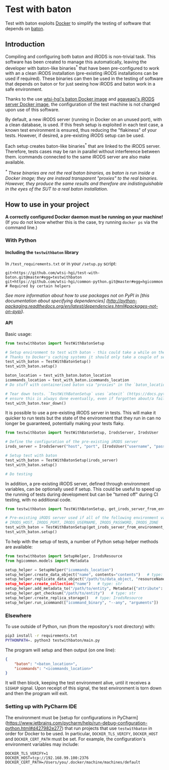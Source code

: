 # Test with baton
Test with baton exploits [Docker](http://docker.com) to simplify the testing of software that depends on
[baton](https://github.com/wtsi-npg/baton).


## Introduction
Compiling and configuring both baton and iRODS is non-trivial task. This software has been created to manage this
automatically, leaving the developer with baton-like binaries<sup>*</sup> that have been pre-configured to work with an
a clean iRODS installation (pre-existing iRODS installations can be used if required). These binaries can then be
used in the testing of software that depends on baton or for just seeing how iRODS and baton work in a safe environment.

Thanks to the use [wtsi-hgi's baton Docker image](https://github.com/wtsi-hgi/docker-baton) and
[agaveapi's iRODS server Docker image](https://hub.docker.com/r/agaveapi/irods/), the configuration of the test machine
is not changed upon use of this software. 

By default, a new iRODS server (running in Docker on an unused port), with a clean database, is used. If this fresh
setup is exploited in each test case, a known test environment is ensured, thus reducing the "flakiness" of your tests.
However, if desired, a pre-existing iRODS setup can be used.

Each setup creates baton-like binaries<sup>*</sup> that are linked to the iRODS server. Therefore, tests cases may be
ran in parallel without interference between them. icommands connected to the same iRODS server are also make available.

<i><sup>*</sup> These binaries are not the real baton binaries, as baton is run inside a Docker image; they are instead
transparent "proxies" to the real binaries. However, they produce the same results and therefore are indistinguishable
in the eyes of the SUT to a real baton installation.</i>


## How to use in your project
**A correctly configured Docker daemon must be running on your machine!**
(If you do not know whether this is the case, try running `docker ps` via the command line.)


### With Python
#### Including the `testwithbaton` library
In ``/test_requirements.txt`` or in your ``/setup.py`` script:
```
git+https://github.com/wtsi-hgi/test-with-baton.git@master#egg=testwithbaton
git+https://github.com/wtsi-hgi/common-python.git@master#egg=hgicommon    # Required by certain helpers
```
*See more information about how to use packages not on PyPI in [this documentation about specifying dependencies]
(http://python-packaging.readthedocs.org/en/latest/dependencies.html#packages-not-on-pypi).*

#### API
Basic usage:
```python
from testwithbaton import TestWithBatonSetup

# Setup environment to test with baton - this could take a while on the first run (anticipate more than 2 minutes)!
# Thanks to Docker's caching systems it should only take a couple of seconds after the first run
test_with_baton = TestWithBatonSetup()
test_with_baton.setup()

baton_location = test_with_baton.baton_location
icommands_location = test_with_baton.icommands_location
# Do stuff with containerised baton via "proxies" in the `baton_location` directory. Can also use icommands

# Tear down tests. `TestWithBatonSetup` uses `atexit` (https://docs.python.org/3/library/atexit.html) in the attempt to
# ensure this is always done eventually, even if forgotten about/a failure occurs
test_with_baton.tear_down()
```

It is possible to use a pre-existing iRODS server in tests. This will make it quicker to run tests but the state of the
environment that they run in can no longer be guaranteed, potentially making your tests flaky.
```python
from testwithbaton import TestWithBatonSetup, IrodsServer, IrodsUser

# Define the configuration of the pre-existing iRODS server
irods_server = IrodsServer("host", "port", [IrodsUser("username", "password", "zone")])

# Setup test with baton
test_with_baton = TestWithBatonSetup(irods_server)
test_with_baton.setup()

# Do testing
```

In addition, a pre-existing iRODS server, defined through environment variables, can be optionally used if setup. This
could be useful to speed up the running of tests during development but can be "turned off" during CI testing, with no
additional code.
```python 
from testwithbaton import TestWithBatonSetup, get_irods_server_from_environment_if_defined

# Pre-existing iRODS server used if all of the following environment variables are set:
# IRODS_HOST, IRODS_PORT, IRODS_USERNAME, IRODS_PASSWORD, IRODS_ZONE
test_with_baton = TestWithBatonSetup(get_irods_server_from_environment_if_defined())
test_with_baton.setup()
```

To help with the setup of tests, a number of Python setup helper methods are available:
```python
from testwithbaton import SetupHelper, IrodsResource
from hgicommon.models import Metadata

setup_helper = SetupHelper("icommands_location")
setup_helper.create_data_object("name", contents="contents")   # type: str
setup_helper.replicate_data_object("/path/to/data_object, "resourceName")
setup_helper.create_collection("name")   # type: str
setup_helper.add_metadata_to("/path/to/entity", Metadata({"attribute": "value"})
setup_helper.get_checksum("/path/to/entity")   # type: str
setup_helper.create_replica_storage()   # type: IrodsResource
setup_helper.run_icommand(["icommand_binary", "--any", "arguments"])    # type: str
```


### Elsewhere
To use outside of Python, run (from the repository's root directory) with:
```bash
pip3 install -r requirements.txt
PYTHONPATH=. python3 testwithbaton/main.py
``` 

The program will setup and then output (on one line):
```json
{
    "baton": "<baton_location>",
    "icommands": "<icommands_location>"
}
```

It will then block, keeping the test environment alive, until it receives a `SIGHUP` signal. Upon receipt of this
signal, the test environment is torn down and then the program will exit.


### Setting up with PyCharm IDE
The environment must be [setup for configurations in PyCharm]
(https://www.jetbrains.com/pycharm/help/run-debug-configuration-python.html#d427982e277) that run projects that use
`testwithbaton` in order for Docker to be used. In particular, `DOCKER_TLS_VERIFY`, `DOCKER_HOST` and `DOCKER_CERT_PATH`
must be set. For example, the configuration's environment variables may include:
```
DOCKER_TLS_VERIFY=1
DOCKER_HOST=tcp://192.168.99.100:2376
DOCKER_CERT_PATH=/Users/you/.docker/machine/machines/default
```
